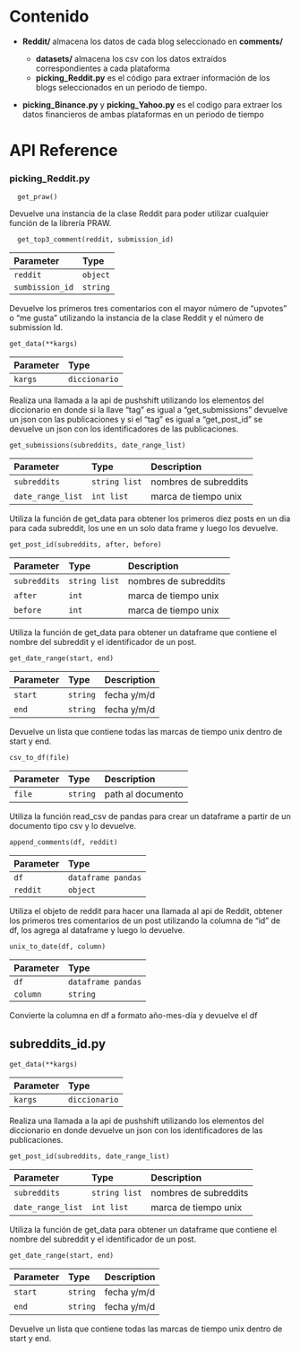
# Contenido

* **Reddit/** almacena los datos de cada blog seleccionado en **comments/**

    - **datasets/** almacena los csv con los datos extraídos correspondientes a cada plataforma
    - **picking_Reddit.py** es el código para extraer información de los blogs seleccionados en un periodo de tiempo.

* **picking_Binance.py** y **picking_Yahoo.py** es el codigo para extraer los datos financieros de ambas plataformas en un periodo de tiempo

# API Reference

### picking_Reddit.py

```
  get_praw()
```
Devuelve una instancia de la clase Reddit para poder utilizar cualquier función de la librería PRAW.


```
  get_top3_comment(reddit, submission_id)
```
| Parameter | Type     |
| :-------- | :------- | 
| `reddit`      | `object` | 
| `sumbission_id`      | `string` |

Devuelve los primeros tres comentarios con el mayor número de “upvotes” o “me gusta” utilizando la instancia de la clase Reddit y el número de submission Id. 

```
get_data(**kargs)
```
| Parameter | Type     |
| :-------- | :------- | 
| `kargs`      | `diccionario` | 

Realiza una llamada a la api de pushshift utilizando los elementos del diccionario en donde si la llave “tag” es igual a “get_submissions” devuelve un json con las publicaciones y si el “tag” es igual a “get_post_id” se devuelve un json con los identificadores de las publicaciones.


```
get_submissions(subreddits, date_range_list)
```
| Parameter | Type     | Description |
| :-------- | :------- | :------- | 
| `subreddits`      | `string list` | nombres de subreddits |
| `date_range_list`      | `int list` | marca de tiempo unix |

Utiliza la función de get_data para obtener los primeros diez posts en un dia para cada subreddit, los une en un solo data frame y luego los devuelve.


```
get_post_id(subreddits, after, before)
```
| Parameter | Type     | Description |
| :-------- | :------- | :------- | 
| `subreddits`      | `string list` | nombres de subreddits |
| `after`      | `int` | marca de tiempo unix |
| `before`      | `int` | marca de tiempo unix |

Utiliza la función de get_data para obtener un dataframe que contiene el nombre del subreddit y el identificador de un post.

```
get_date_range(start, end)
```
| Parameter | Type     | Description |
| :-------- | :------- | :------- | 
| `start`      | `string` | fecha y/m/d |
| `end`      | `string` | fecha y/m/d |

Devuelve un lista que contiene todas las marcas de tiempo unix dentro de start y end.

```
csv_to_df(file)
```
| Parameter | Type     | Description |
| :-------- | :------- | :------- | 
| `file`      | `string` | path al documento |

Utiliza la función read_csv de pandas para crear un dataframe a partir de un documento tipo csv y lo devuelve.

```
append_comments(df, reddit)
```
| Parameter | Type     |
| :-------- | :------- |  
| `df`      | `dataframe pandas` |
| `reddit`      | `object` |

Utiliza el objeto de reddit para hacer una llamada al api de Reddit, obtener los primeros tres comentarios de un post utilizando la columna de “id” de df, los agrega al dataframe y luego lo devuelve.

```
unix_to_date(df, column)
```
| Parameter | Type     |
| :-------- | :------- |  
| `df`      | `dataframe pandas` |
| `column`      | `string` |

Convierte la columna en df a formato año-mes-día y devuelve el df

## subreddits_id.py

```
get_data(**kargs)
````
| Parameter | Type     |
| :-------- | :------- |  
| `kargs` | `diccionario` |

Realiza una llamada a la api de pushshift utilizando los elementos del diccionario en donde devuelve un json con los identificadores de las publicaciones.

```
get_post_id(subreddits, date_range_list)
````
| Parameter | Type     | Description |
| :-------- | :------- | :------- | 
| `subreddits` | `string list` | nombres de subreddits |
| `date_range_list` | `int list` | marca de tiempo unix |

Utiliza la función de get_data para obtener un dataframe que contiene el nombre del subreddit y el identificador de un post.

```
get_date_range(start, end)
````
| Parameter | Type     | Description |
| :-------- | :------- | :------- |   
| `start` | `string` | fecha y/m/d |
| `end` | `string` | fecha y/m/d |

Devuelve un lista que contiene todas las marcas de tiempo unix dentro de start y end.
